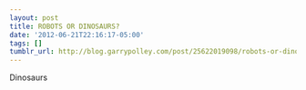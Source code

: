 ```yaml
---
layout: post
title: ROBOTS OR DINOSAURS?
date: '2012-06-21T22:16:17-05:00'
tags: []
tumblr_url: http://blog.garrypolley.com/post/25622019098/robots-or-dinosaurs
---
```

Dinosaurs
